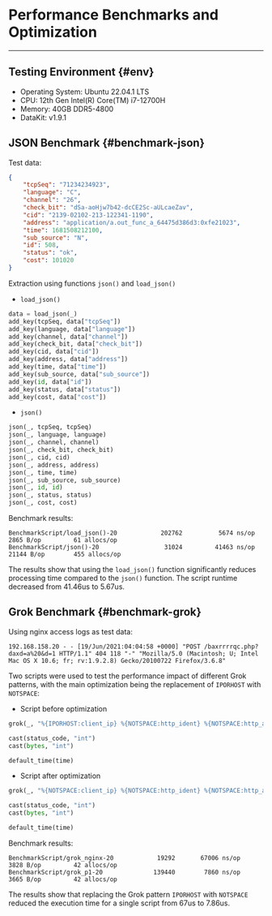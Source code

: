 # Performance Benchmarks and Optimization

---

## Testing Environment {#env}

- Operating System: Ubuntu 22.04.1 LTS
- CPU: 12th Gen Intel(R) Core(TM) i7-12700H
- Memory: 40GB DDR5-4800
- DataKit: v1.9.1

## JSON Benchmark {#benchmark-json}

Test data:

```json
{
    "tcpSeq": "71234234923",
    "language": "C",
    "channel": "26",
    "check_bit": "dSa-aoHjw7b42-dcCE2Sc-aULcaeZav",
    "cid": "2139-02102-213-122341-1190",
    "address": "application/a.out_func_a_64475d386d3:0xfe21023",
    "time": 1681508212100,
    "sub_source": "N",
    "id": 508,
    "status": "ok",
    "cost": 101020 
}
```

Extraction using functions `json()` and `load_json()`

- `load_json()`

```python
data = load_json(_)
add_key(tcpSeq, data["tcpSeq"])
add_key(language, data["language"])
add_key(channel, data["channel"])
add_key(check_bit, data["check_bit"])
add_key(cid, data["cid"])
add_key(address, data["address"])
add_key(time, data["time"])
add_key(sub_source, data["sub_source"])
add_key(id, data["id"])
add_key(status, data["status"])
add_key(cost, data["cost"])
```

- `json()`

```python
json(_, tcpSeq, tcpSeq)
json(_, language, language)
json(_, channel, channel)
json(_, check_bit, check_bit)
json(_, cid, cid)
json(_, address, address)
json(_, time, time)
json(_, sub_source, sub_source)
json(_, id, id)
json(_, status, status)
json(_, cost, cost)
```

Benchmark results:

```not-set
BenchmarkScript/load_json()-20            202762          5674 ns/op        2865 B/op         61 allocs/op
BenchmarkScript/json()-20                  31024         41463 ns/op       21144 B/op        455 allocs/op
```

The results show that using the `load_json()` function significantly reduces processing time compared to the `json()` function. The script runtime decreased from 41.46us to 5.67us.

## Grok Benchmark {#benchmark-grok}

Using nginx access logs as test data:

```not-set
192.168.158.20 - - [19/Jun/2021:04:04:58 +0000] "POST /baxrrrrqc.php?daxd=a%20&d=1 HTTP/1.1" 404 118 "-" "Mozilla/5.0 (Macintosh; U; Intel Mac OS X 10.6; fr; rv:1.9.2.8) Gecko/20100722 Firefox/3.6.8"
```

Two scripts were used to test the performance impact of different Grok patterns, with the main optimization being the replacement of `IPORHOST` with `NOTSPACE`:

- Script before optimization

```python
grok(_, "%{IPORHOST:client_ip} %{NOTSPACE:http_ident} %{NOTSPACE:http_auth} \\[%{HTTPDATE:time}\\] \"%{DATA:http_method} %{GREEDYDATA:http_url} HTTP/%{NUMBER:http_version}\" %{INT:status_code} %{INT:bytes}")

cast(status_code, "int")
cast(bytes, "int")

default_time(time)
```

- Script after optimization

```python
grok(_, "%{NOTSPACE:client_ip} %{NOTSPACE:http_ident} %{NOTSPACE:http_auth} \\[%{HTTPDATE:time}\\] \"%{DATA:http_method} %{GREEDYDATA:http_url} HTTP/%{NUMBER:http_version}\" %{INT:status_code} %{INT:bytes}")

cast(status_code, "int")
cast(bytes, "int")

default_time(time)
```

Benchmark results:

```not-set
BenchmarkScript/grok_nginx-20            19292       67006 ns/op        3828 B/op         42 allocs/op
BenchmarkScript/grok_p1-20              139440        7860 ns/op        3665 B/op         42 allocs/op
```

The results show that replacing the Grok pattern `IPORHOST` with `NOTSPACE` reduced the execution time for a single script from 67us to 7.86us.